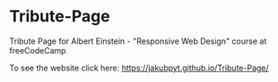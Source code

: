 # Tribute-Page
 Tribute Page for Albert Einstein - "Responsive Web Design" course at freeCodeCamp

To see the website click here:
https://jakubpyt.github.io/Tribute-Page/
